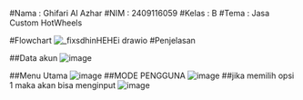 #Nama : Ghifari Al Azhar
#NIM : 2409116059
#Kelas : B
#Tema : Jasa Custom HotWheels

#Flowchart
![_fixsdhinHEHEi drawio](https://github.com/user-attachments/assets/77081ac9-020b-42c1-822c-59a7513eef88)
#Penjelasan 

##Data akun 
![image](https://github.com/user-attachments/assets/e8e31713-c26d-400c-b296-315ebfc1050c)

##Menu Utama
![image](https://github.com/user-attachments/assets/98fb16d6-7bd2-4feb-9977-71f3b15b46ac)
##MODE PENGGUNA
![image](https://github.com/user-attachments/assets/da7c2330-f482-4c7e-9a5f-ac7542aac6a2)
##jika memilih opsi 1 maka akan bisa menginput 
![image](https://github.com/user-attachments/assets/07258a8b-e448-486a-9e00-7a0b47ef54af)


